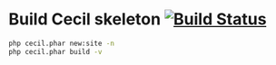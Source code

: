 # Build Cecil skeleton [![Build Status](https://travis-ci.com/Cecilapp/skeleton.svg?branch=master)](https://travis-ci.com/Cecilapp/skeleton)

```bash
php cecil.phar new:site -n
php cecil.phar build -v
```
